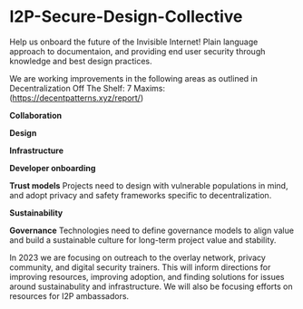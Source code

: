 # I2P-Secure-Design-Collective
Help us onboard the future of the Invisible Internet!
Plain language approach to documentaion, and providing end user security through knowledge and best design practices. 

We are working improvements in the following areas as outlined in Decentralization Off The Shelf: 7 Maxims:(https://decentpatterns.xyz/report/)

**Collaboration** 

**Design** 

**Infrastructure** 

**Developer onboarding** 

**Trust models** Projects need to design with vulnerable populations in mind, and adopt privacy and safety frameworks specific to decentralization.

**Sustainability** 

**Governance** Technologies need to define governance models to align value and build a sustainable culture for long-term project value and stability.

In 2023 we are focusing on outreach to the overlay network, privacy community, and digital security trainers. This will inform directions for improving resources, improving adoption, and finding solutions for issues around sustainabulity and infrastructure. We will also be focusing efforts on resources for I2P ambassadors.

